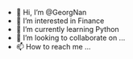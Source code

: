- 👋 Hi, I’m @GeorgNan
- 👀 I’m interested in Finance
- 🌱 I’m currently learning Python
- 💞️ I’m looking to collaborate on ...
- 📫 How to reach me ...

<!---
GeorgNan/GeorgNan is a ✨ special ✨ repository because its `README.md` (this file) appears on your GitHub profile.
You can click the Preview link to take a look at your changes.
--->
